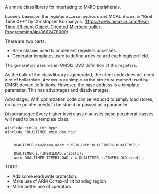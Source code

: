 A simple class library for interfacing to MMIO peripherals.

Loosely based on the register access methods and MCAL shown in "Real Time C++" by Christopher Kormanyos. 
(https://www.amazon.com/Real-Time-Efficient-Object-Oriented-Microcontroller-Programming/dp/3662478099)

There are two parts.

 - Base classes used to implement registers accesses.
 - Generator templates used to define a device and each register/field.

The generators assume an CMSIS-SVD definition of the registers.

As the bulk of the class library is generated, the client code
does not need alot of boilerplate. Access is as simple as the
structure method used by CMSIS device definitions. However, the base
address is a template parameter. This has advantages and
disadvantages.

Advantage:: With optimization code can be reduced to simply load
stores, no base pointer needs to be stored or passed as a parameter.

Disadvantage:: Every higher level class that uses these peripheral
classes will need to be a template class.

~~~
#include "CMSDK_CM3.hpp"
#include "DUALTIMER_mmio_dev.hpp"


    DUALTIMER_dev<base_addr::CMSDK_CM3::DUALTIMER> DUALTIMER_i;

    DUALTIMER_i.TIMER1LOAD.write(1);
    auto DUALTIMER_TIMER1LOAD_v = DUALTIMER_i.TIMER1LOAD.read();

~~~


TODO:
 - Add some read/write protection.
 - Make use of ARM Cortex-M bit banding region.
 - Make better use of operators.


